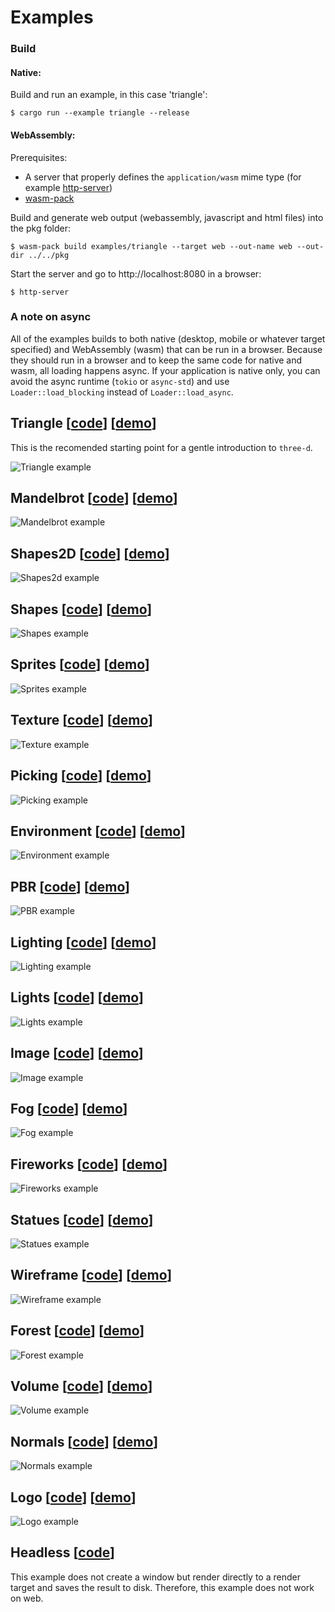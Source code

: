 
# Examples

### Build

#### Native:

Build and run an example, in this case 'triangle':

```console
$ cargo run --example triangle --release
```

#### WebAssembly:

Prerequisites: 
- A server that properly defines the `application/wasm` mime type (for example [http-server](https://www.npmjs.com/package/http-server))
- [wasm-pack](https://rustwasm.github.io/wasm-pack/)

Build and generate web output (webassembly, javascript and html files) into the pkg folder:

```console
$ wasm-pack build examples/triangle --target web --out-name web --out-dir ../../pkg
```

Start the server and go to http://localhost:8080 in a browser:

```console
$ http-server
```

### A note on async

All of the examples builds to both native (desktop, mobile or whatever target specified) and WebAssembly (wasm) that can be run in a browser. 
Because they should run in a browser and to keep the same code for native and wasm, all loading happens async. 
If your application is native only, you can avoid the async runtime (`tokio` or `async-std`) and use `Loader::load_blocking` instead of `Loader::load_async`.

## Triangle [[code](https://github.com/asny/three-d/tree/0.11/examples/triangle/src/main.rs)] [[demo](https://asny.github.io/three-d/0.11/triangle.html)]

This is the recomended starting point for a gentle introduction to `three-d`. 

![Triangle example](https://asny.github.io/three-d/0.11/triangle.png)

## Mandelbrot [[code](https://github.com/asny/three-d/tree/0.11/examples/mandelbrot/src/main.rs)] [[demo](https://asny.github.io/three-d/0.11/mandelbrot.html)]

![Mandelbrot example](https://asny.github.io/three-d/0.11/mandelbrot.png)

## Shapes2D [[code](https://github.com/asny/three-d/tree/0.11/examples/shapes2d/src/main.rs)] [[demo](https://asny.github.io/three-d/0.11/shapes2d.html)]

![Shapes2d example](https://asny.github.io/three-d/0.11/shapes2d.png)

## Shapes [[code](https://github.com/asny/three-d/tree/0.11/examples/shapes/src/main.rs)] [[demo](https://asny.github.io/three-d/0.11/shapes.html)]

![Shapes example](https://asny.github.io/three-d/0.11/shapes.png)

## Sprites [[code](https://github.com/asny/three-d/tree/0.11/examples/sprites/src/main.rs)] [[demo](https://asny.github.io/three-d/0.11/sprites.html)]

![Sprites example](https://asny.github.io/three-d/0.11/sprites.png)

## Texture [[code](https://github.com/asny/three-d/tree/0.11/examples/texture/src/main.rs)] [[demo](https://asny.github.io/three-d/0.11/texture.html)]

![Texture example](https://asny.github.io/three-d/0.11/texture.png)

## Picking [[code](https://github.com/asny/three-d/tree/0.11/examples/picking/src/main.rs)] [[demo](https://asny.github.io/three-d/0.11/picking.html)]

![Picking example](https://asny.github.io/three-d/0.11/picking.png)

## Environment [[code](https://github.com/asny/three-d/tree/0.11/examples/environment/src/main.rs)] [[demo](https://asny.github.io/three-d/0.11/environment.html)]

![Environment example](https://asny.github.io/three-d/0.11/environment.png)

## PBR [[code](https://github.com/asny/three-d/tree/0.11/examples/pbr/src/main.rs)] [[demo](https://asny.github.io/three-d/0.11/pbr.html)]

![PBR example](https://asny.github.io/three-d/0.11/pbr.png)

## Lighting [[code](https://github.com/asny/three-d/tree/0.11/examples/lighting/src/main.rs)] [[demo](https://asny.github.io/three-d/0.11/lighting.html)]

![Lighting example](https://asny.github.io/three-d/0.11/lighting.png)

## Lights [[code](https://github.com/asny/three-d/tree/0.11/examples/lights/src/main.rs)] [[demo](https://asny.github.io/three-d/0.11/lights.html)]

![Lights example](https://asny.github.io/three-d/0.11/lights.png)

## Image [[code](https://github.com/asny/three-d/tree/0.11/examples/image/src/main.rs)] [[demo](https://asny.github.io/three-d/0.11/image.html)]

![Image example](https://asny.github.io/three-d/0.11/image.png)

## Fog [[code](https://github.com/asny/three-d/tree/0.11/examples/fog/src/main.rs)] [[demo](https://asny.github.io/three-d/0.11/fog.html)]

![Fog example](https://asny.github.io/three-d/0.11/fog.png)

## Fireworks [[code](https://github.com/asny/three-d/tree/0.11/examples/fireworks/src/main.rs)] [[demo](https://asny.github.io/three-d/0.11/fireworks.html)]

![Fireworks example](https://asny.github.io/three-d/0.11/fireworks.png)

## Statues [[code](https://github.com/asny/three-d/tree/0.11/examples/statues/src/main.rs)] [[demo](https://asny.github.io/three-d/0.11/statues.html)]

![Statues example](https://asny.github.io/three-d/0.11/statues.png)

## Wireframe [[code](https://github.com/asny/three-d/tree/0.11/examples/wireframe/src/main.rs)] [[demo](https://asny.github.io/three-d/0.11/wireframe.html)]

![Wireframe example](https://asny.github.io/three-d/0.11/wireframe.png)

## Forest [[code](https://github.com/asny/three-d/tree/0.11/examples/forest/src/main.rs)] [[demo](https://asny.github.io/three-d/0.11/forest.html)]

![Forest example](https://asny.github.io/three-d/0.11/forest.png)

## Volume [[code](https://github.com/asny/three-d/tree/0.11/examples/volume/src/main.rs)] [[demo](https://asny.github.io/three-d/0.11/volume.html)]

![Volume example](https://asny.github.io/three-d/0.11/volume.png)

## Normals [[code](https://github.com/asny/three-d/tree/0.11/examples/normals/src/main.rs)] [[demo](https://asny.github.io/three-d/0.11/normals.html)]

![Normals example](https://asny.github.io/three-d/0.11/normals.png)

## Logo [[code](https://github.com/asny/three-d/tree/0.11/examples/logo/src/main.rs)] [[demo](https://asny.github.io/three-d/0.11/logo.html)]

![Logo example](https://asny.github.io/three-d/0.11/logo.png)

## Headless [[code](https://github.com/asny/three-d/tree/0.11/examples/headless/src/main.rs)]

This example does not create a window but render directly to a render target and saves the result to disk. Therefore, this example does not work on web.
